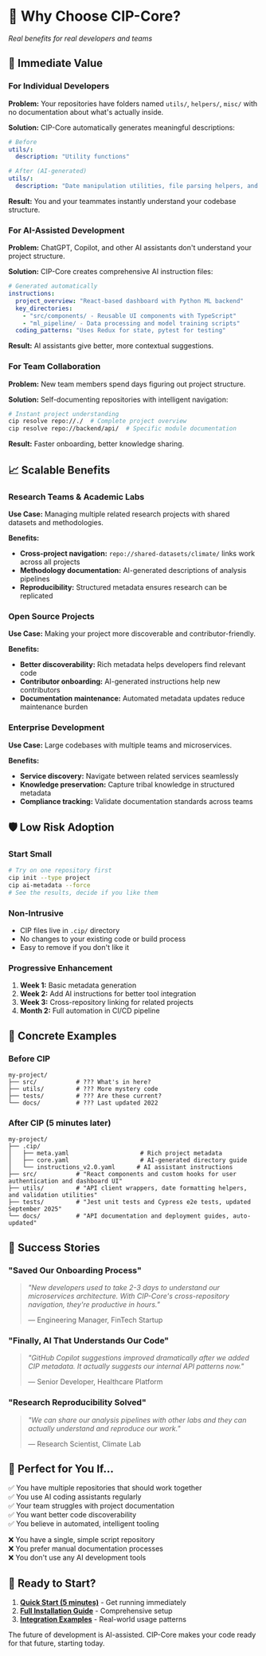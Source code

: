# 🎯 Why Choose CIP-Core?

*Real benefits for real developers and teams*

## 🚀 Immediate Value

### For Individual Developers

**Problem:** Your repositories have folders named `utils/`, `helpers/`, `misc/` with no documentation about what's actually inside.

**Solution:** CIP-Core automatically generates meaningful descriptions:
```yaml
# Before
utils/:
  description: "Utility functions"

# After (AI-generated)
utils/:
  description: "Date manipulation utilities, file parsing helpers, and API client wrappers for external service integration"
```

**Result:** You and your teammates instantly understand your codebase structure.

### For AI-Assisted Development

**Problem:** ChatGPT, Copilot, and other AI assistants don't understand your project structure.

**Solution:** CIP-Core creates comprehensive AI instruction files:
```yaml
# Generated automatically
instructions:
  project_overview: "React-based dashboard with Python ML backend"
  key_directories:
    - "src/components/ - Reusable UI components with TypeScript"
    - "ml_pipeline/ - Data processing and model training scripts"
  coding_patterns: "Uses Redux for state, pytest for testing"
```

**Result:** AI assistants give better, more contextual suggestions.

### For Team Collaboration

**Problem:** New team members spend days figuring out project structure.

**Solution:** Self-documenting repositories with intelligent navigation:
```bash
# Instant project understanding
cip resolve repo://./  # Complete project overview
cip resolve repo://backend/api/  # Specific module documentation
```

**Result:** Faster onboarding, better knowledge sharing.

## 📈 Scalable Benefits

### Research Teams & Academic Labs

**Use Case:** Managing multiple related research projects with shared datasets and methodologies.

**Benefits:**
- **Cross-project navigation:** `repo://shared-datasets/climate/` links work across all projects
- **Methodology documentation:** AI-generated descriptions of analysis pipelines
- **Reproducibility:** Structured metadata ensures research can be replicated

### Open Source Projects

**Use Case:** Making your project more discoverable and contributor-friendly.

**Benefits:**
- **Better discoverability:** Rich metadata helps developers find relevant code
- **Contributor onboarding:** AI-generated instructions help new contributors
- **Documentation maintenance:** Automated metadata updates reduce maintenance burden

### Enterprise Development

**Use Case:** Large codebases with multiple teams and microservices.

**Benefits:**
- **Service discovery:** Navigate between related services seamlessly
- **Knowledge preservation:** Capture tribal knowledge in structured metadata
- **Compliance tracking:** Validate documentation standards across teams

## 🛡️ Low Risk Adoption

### Start Small
```bash
# Try on one repository first
cip init --type project
cip ai-metadata --force
# See the results, decide if you like them
```

### Non-Intrusive
- CIP files live in `.cip/` directory
- No changes to your existing code or build process
- Easy to remove if you don't like it

### Progressive Enhancement
1. **Week 1:** Basic metadata generation
2. **Week 2:** Add AI instructions for better tool integration
3. **Week 3:** Cross-repository linking for related projects
4. **Month 2:** Full automation in CI/CD pipeline

## 🎁 Concrete Examples

### Before CIP
```
my-project/
├── src/           # ??? What's in here?
├── utils/         # ??? More mystery code
├── tests/         # ??? Are these current?
└── docs/          # ??? Last updated 2022
```

### After CIP (5 minutes later)
```
my-project/
├── .cip/
│   ├── meta.yaml                    # Rich project metadata
│   ├── core.yaml                    # AI-generated directory guide
│   └── instructions_v2.0.yaml      # AI assistant instructions
├── src/           # "React components and custom hooks for user authentication and dashboard UI"
├── utils/         # "API client wrappers, date formatting helpers, and validation utilities"
├── tests/         # "Jest unit tests and Cypress e2e tests, updated September 2025"
└── docs/          # "API documentation and deployment guides, auto-updated"
```

## 🌟 Success Stories

### "Saved Our Onboarding Process"
> *"New developers used to take 2-3 days to understand our microservices architecture. With CIP-Core's cross-repository navigation, they're productive in hours."*
> 
> — Engineering Manager, FinTech Startup

### "Finally, AI That Understands Our Code"
> *"GitHub Copilot suggestions improved dramatically after we added CIP metadata. It actually suggests our internal API patterns now."*
> 
> — Senior Developer, Healthcare Platform

### "Research Reproducibility Solved"
> *"We can share our analysis pipelines with other labs and they can actually understand and reproduce our work."*
> 
> — Research Scientist, Climate Lab

## 🎯 Perfect for You If...

✅ You have multiple repositories that should work together  
✅ You use AI coding assistants regularly  
✅ Your team struggles with project documentation  
✅ You want better code discoverability  
✅ You believe in automated, intelligent tooling  

❌ You have a single, simple script repository  
❌ You prefer manual documentation processes  
❌ You don't use any AI development tools  

## 🚀 Ready to Start?

1. **[Quick Start (5 minutes)](QUICK_START.md)** - Get running immediately
2. **[Full Installation Guide](technical/README.md)** - Comprehensive setup
3. **[Integration Examples](case_studies/)** - Real-world usage patterns

The future of development is AI-assisted. CIP-Core makes your code ready for that future, starting today.

